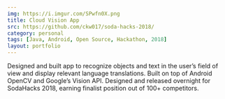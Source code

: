 ```yaml
---
img: https://i.imgur.com/SPwfn0X.png
title: Cloud Vision App
src: https://github.com/ckw017/soda-hacks-2018/
category: personal
tags: [Java, Android, Open Source, Hackathon, 2018]
layout: portfolio
---
```

Designed and built app to recognize objects and text in the user’s field of view and display relevant language translations. Built on top of Android OpenCV and Google’s Vision API. Designed and released overnight for SodaHacks 2018, earning finalist position out of 100+ competitors.
